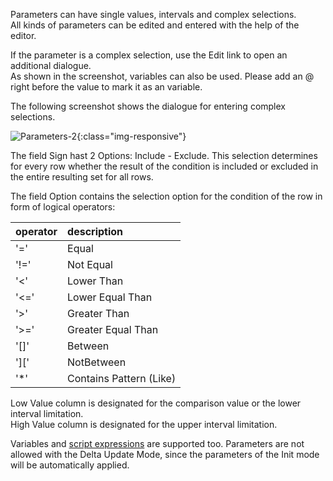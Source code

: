 Parameters can have single values, intervals and complex selections. <br>
All kinds of parameters can be edited and entered with the help of the editor.

If the parameter is a complex selection, use the Edit link to open an additional dialogue.<br>
As shown in the screenshot, variables can also be used. Please add an @ right before the value to mark it as an variable.

The following screenshot shows the dialogue for entering complex selections.

![Parameters-2](/img/content/Parameters-2.png){:class="img-responsive"}

The field Sign hast 2 Options: Include - Exclude. This selection determines for every row whether the result of the condition is included or excluded in the entire resulting set for all rows.

The field Option contains the selection option for the condition of the row in form of logical operators:<br>

|operator|description|
|:---|:---|
|'=' | Equal|
|'!=' |Not Equal|
|'<' |Lower Than|
|'<=' |Lower Equal Than|
|'>' |Greater Than|
|'>='| Greater Equal Than|
|'[]' |Between|
|']['| NotBetween|
|'*' |Contains Pattern (Like)|

Low Value column is designated for the comparison value or the lower interval limitation.<br>
High Value column is designated for the upper interval limitation.
 

Variables and [script expressions](../xu-specific/advanced-techniques/script-expressions) are supported too. 
Parameters are not allowed with the Delta Update Mode, since the parameters of the Init mode will be automatically applied. 
